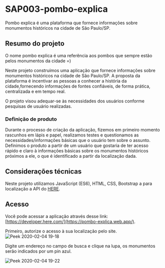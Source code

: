 # SAP003-pombo-explica
Pombo explica é uma plataforma que fornece informações sobre monumentos históricos na cidade de São Paulo/SP. 


##  Resumo do projeto

O nome pombo explica é uma referência aos pombos que sempre estão pelos monumentos da cidade =)

Neste projeto construímos uma aplicação que fornece informações sobre monumentos históricos na cidade de São Paulo/SP. 
A proposta da plataforma é incentivar as pessoas a conhecer a história da cidade,fornecendo informações de fontes confiáveis, de forma prática, centralizada e em tempo real. 

O projeto visou adequar-se às necessidades dos usuários conforme pesquisas de usuário realizadas.


### Definição de produto

Durante o processo de criação da aplicação, fizemos em primeiro momento rascunhos em lápis e papel, realizamos testes e questionamos as 
necessidades/informações básicas que o usuário tem sobre o assunto. 
Definimos o produto a partir de um usuário que gostaria de ter acesso rápido e claro à informações básicas sobre os monumentos históricos
próximos a ele, o que é identificado a partir da localização dada.


## Considerações técnicas

Neste projeto utilizamos JavaScript (ES6), HTML, CSS, Bootstrap a para localização a API do [HERE](https://developer.here.com/).


## Acesso

Você pode acessar a aplicação através desse link: [https://developer.here.com/](https://pombo-explica.web.app/).

Primeiro, autorize o acesso à sua localização pelo site.
![Peek 2020-02-04 19-18](https://user-images.githubusercontent.com/45573073/73792515-398c3800-4783-11ea-8ebf-e99dbf668fbf.gif)

Digite um endereço no campo de busca e clique na lupa, os monumentos serão indicados por um pin azul.

![Peek 2020-02-04 19-22](https://user-images.githubusercontent.com/45573073/73792776-c20ad880-4783-11ea-80d6-dc9ae1235a14.gif)

